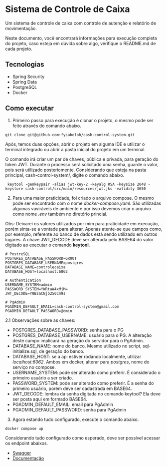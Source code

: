# Sistema de Controle de Caixa

Um sistema de controle de caixa com controle de autenção e relatório de movimentação.

Neste documento, você encontrará informações para execução completa do projeto, caso esteja em dúvida sobre algo,
verifique o README.md de cada projeto.

## Tecnologias

- Spring Security
- Spring Data
- PostgreSQL
- Docker

## Como executar

1. Primeiro passo para execução é clonar o projeto, o mesmo pode ser feito através do comando abaixo.

```
git clone git@github.com:fysabelah/cash-control-system.git
```

Após, temos duas opções, abrir o projeto em alguma IDE e utilizar o terminal integrado ou abrir a pasta inicial do
projeto em um terminal.

O comando irá criar um par de chaves, pública e privada, para geração do token JWT. Durante o processo será solicitado
uma senha, guarde o valor, pois será utilizado posteriomente. Considerando que esteja na pasta principal,
cash-control-system/, digite o comando abaixo.

```
 keytool -genkeypair -alias jwt-key-2 -keyalg RSA -keysize 2048 -keystore cash-control/src/main/resources/jwt.jks -validity 3650
```

2. Para uma maior praticidade, foi criado o arquivo compose. O mesmo pode ser encontrado com o nome
   *docker-compose.yaml*. São utilizadas algumas vaviráveis de ambiente e por isso devemos criar o arquivo como nome
   _.env_ também no diretório princial.

Obs: Deixarei os valores utilizados por mim para praticidade em execução, porém sinta-se a vontade para alterar.
Apenas atente-se que campos como, por exemplo, referente ao banco de dados está sendo utilizado em outros lugares. A
chave JWT_DECODE deve ser alterada pelo BASE64 do valor digitado ao executar o comando **keytool**.

```
# PostreSQL
POSTGRES_DATABASE_PASSWORD=GR00T
POSTGRES_DATABASE_USERNAME=postgres
DATABASE_NAME=controlecaixa
DATABASE_HOST=localhost:6062

# Authentication
USERNAME_SYSTEM=admin
PASSWORD_SYSTEM=YWRtaW4xMjM=
JWT_DECODE=Y0BzaCNjb250cm9s

# PgAdmin
PGADMIN_DEFAULT_EMAIL=cash-control-system@gmail.com
PGADMIN_DEFAULT_PASSWORD=@dmin
```

2.1 Observações sobre as chaves:

* POSTGRES_DATABASE_PASSWORD: senha para o PG
* POSTGRES_DATABASE_USERNAME: usuário para o PG. A alteração deste campo implicará na geração do servidor para o
  PgAdmin.
* DATABASE_NAME: nome do banco. Mesmo utilizado no script, sql-initialize.sql, de geração do banco.
* DATABASE_HOST: se a api estiver rodando localmente, utilizar _localhost:6062_. Ambos em docker, alterar para
  _postgres_, nome do serviço no compose.
* USERNAME_SYSTEM: pode ser alterado como preferir. É considerado o primeiro usuário a ser criado.
* PASSWORD_SYSTEM: pode ser alterado como preferir. É a senha do primeiro usuário, porém deve ser cadastrada em BASE64.
* JWT_DECODE: lembra da senha digitada no comando keytool? Ela deve ser posta aqui em formado BASE64.
* PGADMIN_DEFAULT_EMAIL: email para PgAdmin
* PGADMIN_DEFAULT_PASSWORD: senha para PgAdmin

3. Agora estando tudo configurado, execute o comando abaixo.

```
docker compose up
```

Considerando tudo configurado como esperado, deve ser possível acessar os endpoint abaixos.

* [Swagger](http://localhost:8080/doc/api.html)
* [Documentação](http://localhost:8080/documentation)